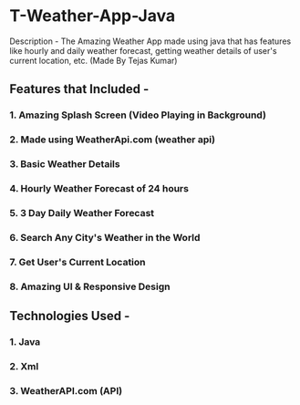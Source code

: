 # T-Weather-App-Java

Description - The Amazing Weather App made using java that has features like
              hourly and daily weather forecast, getting weather details of user's current location, etc.
              (Made By Tejas Kumar)

## Features that Included - 
### 1. Amazing Splash Screen (Video Playing in Background)
### 2. Made using WeatherApi.com (weather api)
### 3. Basic Weather Details
### 4. Hourly Weather Forecast of 24 hours
### 5. 3 Day Daily Weather Forecast
### 6. Search Any City's Weather in the World
### 7. Get User's Current Location
### 8. Amazing UI & Responsive Design


## Technologies Used -
### 1. Java
### 2. Xml
### 3. WeatherAPI.com (API)
